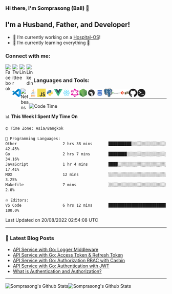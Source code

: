 ### Hi there, I'm Somprasong (Ball) 👋

## I'm a Husband, Father, and Developer!

- 🔭 I’m currently working on a [Hospital-OS][hospitalos]!
- 🌱 I’m currently learning everything 🤣

### Connect with me:

[<img align="left" alt="Facebook" width="22px" src="https://cdn.jsdelivr.net/npm/simple-icons@v3/icons/facebook.svg" />][facebook]
[<img align="left" alt="Twitter" width="22px" src="https://cdn.jsdelivr.net/npm/simple-icons@v3/icons/twitter.svg" />][twitter]
[<img align="left" alt="Line" width="22px" src="https://cdn.jsdelivr.net/npm/simple-icons@v3/icons/line.svg" />][line]
[<img align="left" alt="LinkedIn" width="22px" src="https://cdn.jsdelivr.net/npm/simple-icons@v3/icons/linkedin.svg" />][linkedin]

<br>

### Languages and Tools:

<img align="left" alt="Visual Studio Code" width="26px" src="https://raw.githubusercontent.com/github/explore/80688e429a7d4ef2fca1e82350fe8e3517d3494d/topics/visual-studio-code/visual-studio-code.png" />
<img align="left" alt="Netbeans" width="26px" src="https://user-images.githubusercontent.com/13342959/89266025-964bab00-d65f-11ea-8fd8-ebe73bd6ed02.png" />
<img align="left" alt="Java" width="26px" src="https://raw.githubusercontent.com/github/explore/80688e429a7d4ef2fca1e82350fe8e3517d3494d/topics/java/java.png" />
<img align="left" alt="JavaScript" width="26px" src="https://raw.githubusercontent.com/github/explore/80688e429a7d4ef2fca1e82350fe8e3517d3494d/topics/javascript/javascript.png" />
<img align="left" alt="Python" width="26px" src="https://raw.githubusercontent.com/github/explore/80688e429a7d4ef2fca1e82350fe8e3517d3494d/topics/python/python.png" />
<img align="left" alt="Vue" width="26px" src="https://raw.githubusercontent.com/github/explore/80688e429a7d4ef2fca1e82350fe8e3517d3494d/topics/vue/vue.png" />
<img align="left" alt="React" width="26px" src="https://raw.githubusercontent.com/github/explore/80688e429a7d4ef2fca1e82350fe8e3517d3494d/topics/react/react.png" />
<img align="left" alt="GraphQL" width="26px" src="https://raw.githubusercontent.com/github/explore/80688e429a7d4ef2fca1e82350fe8e3517d3494d/topics/graphql/graphql.png" />
<img align="left" alt="Node.js" width="26px" src="https://raw.githubusercontent.com/github/explore/80688e429a7d4ef2fca1e82350fe8e3517d3494d/topics/nodejs/nodejs.png" />
<img align="left" alt="Deno" width="26px" src="https://raw.githubusercontent.com/github/explore/361e2821e2dea67711cde99c9c40ed357061cf27/topics/deno/deno.png" />
<img align="left" alt="SQL" width="26px" src="https://raw.githubusercontent.com/github/explore/80688e429a7d4ef2fca1e82350fe8e3517d3494d/topics/sql/sql.png" />
<img align="left" alt="MySQL" width="26px" src="https://raw.githubusercontent.com/github/explore/80688e429a7d4ef2fca1e82350fe8e3517d3494d/topics/postgresql/postgresql.png" />
<img align="left" alt="MongoDB" width="26px" src="https://raw.githubusercontent.com/github/explore/80688e429a7d4ef2fca1e82350fe8e3517d3494d/topics/mongodb/mongodb.png" />
<img align="left" alt="Git" width="26px" src="https://raw.githubusercontent.com/github/explore/80688e429a7d4ef2fca1e82350fe8e3517d3494d/topics/git/git.png" />
<img align="left" alt="GitHub" width="26px" src="https://raw.githubusercontent.com/github/explore/78df643247d429f6cc873026c0622819ad797942/topics/github/github.png" />
<img align="left" alt="HTML5" width="26px" src="https://raw.githubusercontent.com/github/explore/80688e429a7d4ef2fca1e82350fe8e3517d3494d/topics/terminal/terminal.png" />

<br>

---

<!--START_SECTION:waka-->
![Code Time](http://img.shields.io/badge/Code%20Time-0%20secs-blue)

📊 **This Week I Spent My Time On** 

```text
⌚︎ Time Zone: Asia/Bangkok

💬 Programming Languages: 
Other                    2 hrs 38 mins       ██████████░░░░░░░░░░░░░░░   42.45% 
Go                       2 hrs 7 mins        ████████░░░░░░░░░░░░░░░░░   34.16% 
JavaScript               1 hr 4 mins         ████░░░░░░░░░░░░░░░░░░░░░   17.41% 
MDX                      12 mins             ░░░░░░░░░░░░░░░░░░░░░░░░░   3.25% 
Makefile                 7 mins              ░░░░░░░░░░░░░░░░░░░░░░░░░   2.0%

🔥 Editors: 
VS Code                  6 hrs 12 mins       █████████████████████████   100.0%

```


 Last Updated on 20/08/2022 02:54:08 UTC
<!--END_SECTION:waka-->

---

### 📕 Latest Blog Posts

<!-- BLOG-POST-LIST:START -->
- [API Service with Go: Logger Middleware](https://somprasongd.work/blog/go/golang-api-p15-log-mdw)
- [API Service with Go: Access Token &amp; Refresh Token](https://somprasongd.work/blog/go/golang-api-p14-access-refresh-token)
- [API Service with Go: Authorization RBAC with Casbin](https://somprasongd.work/blog/go/golang-api-p13-casbin)
- [API Service with Go: Authentication with JWT](https://somprasongd.work/blog/go/golang-api-p12-jwt)
- [What is Authentication and Authorization?](https://somprasongd.work/blog/architecture/authen-101)
<!-- BLOG-POST-LIST:END -->

---

<!-- ### 📺 Latest YouTube Videos -->
<!-- YOUTUBE:START -->
<!-- YOUTUBE:END -->
<!-- --- -->

<img align="left" alt="Somprasong's Github Stats" src="https://github-readme-stats.vercel.app/api?username=somprasongd&show_icons=true&hide_border=false" />
<img align="left" alt="Somprasong's Github Stats" src="https://github-readme-stats.vercel.app/api/top-langs/?username=somprasongd" />
<!--<img align="left" alt="Somprasong's Wakatime Stats" src="https://github-readme-stats.vercel.app/api/wakatime?username=somprasongd" />-->


[hospitalos]: http://www.hospital-os.com/
[facebook]: https://www.facebook.com/somprasongds
[twitter]: https://twitter.com/somprasongd
[line]: https://line.me/ti/p/fbnct66qvo
[linkedin]: www.linkedin.com/in/somprasongd

[github-readme-stats]: https://github.com/anuraghazra/github-readme-stats
[blog-post-workflow]: https://github.com/gautamkrishnar/blog-post-workflow




